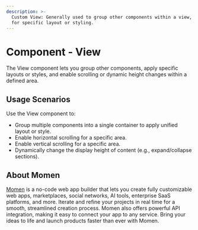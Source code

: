 ```yaml
---
description: >-
  Custom View: Generally used to group other components within a view, allowing
  for specific layout or styling.
---
```


# Component - View

The View component lets you group other components, apply specific layouts or styles, and enable scrolling or dynamic height changes within a defined area.

## Usage Scenarios

Use the View component to:

- Group multiple components into a single container to apply unified layout or style.
- Enable horizontal scrolling for a specific area.
- Enable vertical scrolling for a specific area.
- Dynamically change the display height of content (e.g., expand/collapse sections).

## About Momen

[Momen](https://momen.app/?channel=docs) is a no-code web app builder that lets you create fully customizable web apps, marketplaces, social networks, AI tools, enterprise SaaS platforms, and more. Iterate and refine your projects in real time for a smooth, streamlined creation process. Momen also offers powerful API integration, making it easy to connect your app to any service. Bring your ideas to life and launch products faster than ever with Momen.
